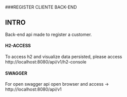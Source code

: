 ###REGISTER CLIENTE BACK-END

## INTRO
Back-end api made to register a customer.

#### H2-ACCESS
To access h2 and visualize data persisted, please access http://localhost:8080/api/v1/h2-console

#### SWAGGER
For open swagger api open browser and access -> http://localhost:8080/api/v1
